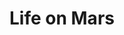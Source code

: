 ---
title: "Life on Mars"
slug: life-on-mars
createdAt: 2021-08-15
updatedAt: 2021-08-15
published: false
stage: Seedling
---